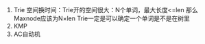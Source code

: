 1. Trie
   空间换时间：Trie开的空间很大：N个单词，最大长度<=len 那么Maxnode应该为N×len
   Trie一定是可以确定一个单词是不是在树里
2. KMP
3. AC自动机
       